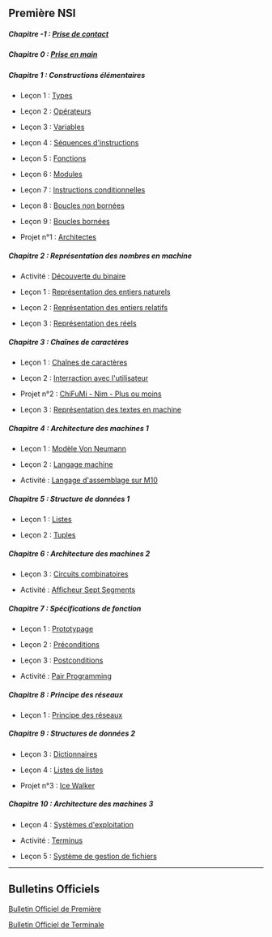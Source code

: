 
## Première NSI

##### Chapitre -1 : [Prise de contact](./Prise_de_contact/Prise_de_contact.md)

##### Chapitre 0 : [Prise en main](./Prise_en_main/Prise_en_main.md)

##### Chapitre 1 : Constructions élémentaires

- Leçon 1 : [Types](./Constructions_élémentaires/Types.md)

- Leçon 2 : [Opérateurs](./Constructions_élémentaires/Opérateurs.md)

- Leçon 3 : [Variables](./Constructions_élémentaires/Variables.md)

- Leçon 4 : [Séquences d'instructions](./Constructions_élémentaires/Séquences.md)

- Leçon 5 : [Fonctions](./Constructions_élémentaires/Fonctions.md)

- Leçon 6 : [Modules](./Constructions_élémentaires/Modules.md)

- Leçon 7 : [Instructions conditionnelles](./Constructions_élémentaires/Instructions_conditionnelles.md)

- Leçon 8 : [Boucles non bornées](./Constructions_élémentaires/Boucles_non_bornées.md)

- Leçon 9 : [Boucles bornées](./Constructions_élémentaires/Boucles_bornées.md)

- Projet n°1 : [Architectes](./Constructions_élémentaires/Projet_architectes.md)

##### Chapitre 2 : Représentation des nombres en machine

- Activité : [Découverte du binaire](./Représentation_des_nombres_en_machine/Activité_découverte_du_binaire.md)

- Leçon 1 : [Représentation des entiers naturels](./Représentation_des_nombres_en_machine/Représentation_des_entiers_naturels.md)

- Leçon 2 : [Représentation des entiers relatifs](./Représentation_des_nombres_en_machine/Représentation_des_entiers_relatifs.md)

- Leçon 3 : [Représentation des réels](./Représentation_des_nombres_en_machine/Représentation_des_réels.md)

##### Chapitre 3 : Chaînes de caractères

- Leçon 1 : [Chaînes de caractères](./Chaînes_de_caractère/Chaines_de_caractere.md)

- Leçon 2 : [Interraction avec l'utilisateur](./Chaînes_de_caractère/Interraction_avec_l_utilisateur.md)

- Projet n°2 : [ChiFuMi - Nim - Plus ou moins](./Chaînes_de_caractère/Projet_chifumi_nim_plusoumoins.md)

- Leçon 3 : [Représentation des textes en machine](./Chaînes_de_caractère/Représentation_des_textes_en_machine.md)

##### Chapitre 4 : Architecture des machines 1

- Leçon 1 : [Modèle Von Neumann](./Architecture_des_machines/Modèle_Von_Neumann.md)

- Leçon 2 : [Langage machine](./Architecture_des_machines/Langage_machine.md)

- Activité : [Langage d'assemblage sur M10](./Architecture_des_machines/Activité_langage_d_assemblage_sur_M10.md)

##### Chapitre 5 : Structure de données 1

- Leçon 1 : [Listes](./Structures_de_données/Listes.md)

- Leçon 2 : [Tuples](./Structures_de_données/Tuples.md)

##### Chapitre 6 : Architecture des machines 2

- Leçon 3 : [Circuits combinatoires](./Architecture_des_machines/Circuits_combinatoires.md)

- Activité : [Afficheur Sept Segments](./Architecture_des_machines/Activité_afficheur_sept_segments.md)

##### Chapitre 7 : Spécifications de fonction

- Leçon 1 : [Prototypage](./Spécifications_de_fonction/Prototypage.md)

- Leçon 2 : [Préconditions](./Spécifications_de_fonction/Préconditions.md)

- Leçon 3 : [Postconditions](./Spécifications_de_fonction/Postconditions.md)

- Activité : [Pair Programming](./Spécifications_de_fonction/Activité_pair_programming.md)

##### Chapitre 8 : Principe des réseaux

- Leçon 1 : [Principe des réseaux](./Principe_des_réseaux/Principe_des_réseaux.md)

##### Chapitre 9 : Structures de données 2

- Leçon 3 : [Dictionnaires](./Structures_de_données/Dictionnaires.md)

- Leçon 4 : [Listes de listes](./Structures_de_données/Listes_de_listes.md)

- Projet n°3 : [Ice Walker](./Structures_de_données/Projet_ice_walker.md)

##### Chapitre 10 : Architecture des machines 3

- Leçon 4 : [Systèmes d'exploitation](./Architecture_des_machines/Systèmes_d_exploitation.md)

- Activité : [Terminus](./Architecture_des_machines/Activité_terminus.md)

- Leçon 5 : [Système de gestion de fichiers](./Architecture_des_machines/Système_de_gestion_de_fichiers.md)


______________________

## Bulletins Officiels

[Bulletin Officiel de Première](./../bo_premiere.pdf)

[Bulletin Officiel de Terminale](./../bo_terminale.pdf)
